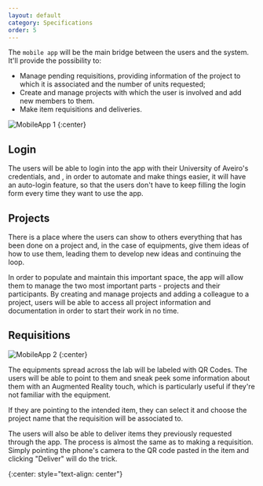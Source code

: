 ```yaml
---
layout: default
category: Specifications
order: 5
---
```


The `mobile app` will be the main bridge between the users and the system.
It'll provide the possibility to:
* Manage pending requisitions, providing information of the project to which it is
associated and the number of units requested;
* Create and manage projects with which the user is involved and add new members
to them. 
* Make item requisitions and deliveries.

![MobileApp 1](https://firebasestorage.googleapis.com/v0/b/makerlab-b9b8c.appspot.com/o/app%2FScreenshot_2017-06-11-22-27-41.png?alt=media&token=8c84f0c5-600d-4799-8a20-e4997b6fdd11)
{:center}

## Login

The users will be able to login into the app with their University of Aveiro's
credentials, and , in order to automate and make things easier, it will have an
auto-login feature, so that the users don't have to keep filling the login form 
every time they want to use the app.

## Projects

There is a place where the users can show to others everything that
has been done on a project and, in the case of equipments, give them ideas of
how to use them, leading them to develop new ideas and continuing the loop.

In order to populate and maintain this important space, the app will allow them
to manage the two most important parts - projects and their participants.
By creating and manage projects and adding a colleague to a project, 
users will be able to access all project information and documentation in order
to start their work in no time.

## Requisitions

![MobileApp 2](https://firebasestorage.googleapis.com/v0/b/makerlab-b9b8c.appspot.com/o/app%2Fframe_14_delay-0.1s.gif?alt=media&token=e501d29a-1ed1-4ca1-82a3-4145c30a9311)
{:center}

The equipments spread across the lab will be labeled with QR Codes.
The users will be able to point to them and sneak peek some information about
them with an Augmented Reality touch, which is particularly useful if they're
not familiar with the equipment.

If they are pointing to the intended item, they can select it and choose the
project name that the requisition will be associated to.

The users will also be able to deliver items they previously requested
through the app. The process is almost the same as to making a requisition.
Simply pointing the phone's camera to the QR code pasted in the item and
clicking "Deliver" will do the trick.

<!-- -->
{:center: style="text-align: center"}
